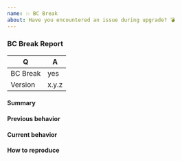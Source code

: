 ```yaml
---
name: 💥 BC Break
about: Have you encountered an issue during upgrade? 💣
---
```


### BC Break Report

<!-- Fill in the relevant information below to help triage your issue. -->

|    Q        |   A
|------------ | ------
| BC Break    | yes
| Version     | x.y.z

#### Summary

<!-- Provide a summary describing the problem you are experiencing. -->

#### Previous behavior

<!-- What was the previous (working) behavior? -->

#### Current behavior

<!-- What is the current (broken) behavior? -->

#### How to reproduce

<!--
Provide steps to reproduce the BC break.
If possible, also add a code snippet with relevant configuration, mappings, etc.
Adding a failing Unit or Functional Test would help us a lot - you can submit it in a Pull Request separately, referencing this bug report.
-->

